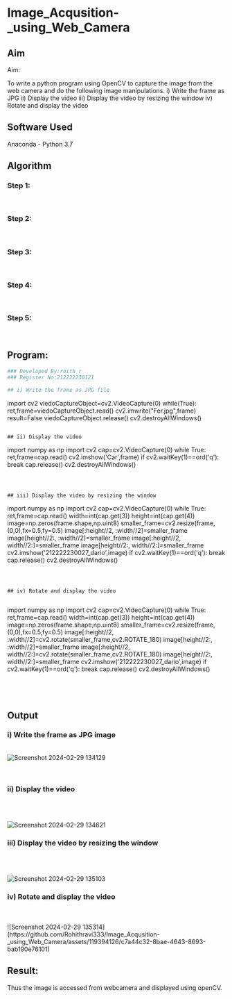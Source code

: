 # Image_Acqusition-_using_Web_Camera
## Aim
 
Aim:
 
To write a python program using OpenCV to capture the image from the web camera and do the following image manipulations.
i) Write the frame as JPG 
ii) Display the video 
iii) Display the video by resizing the window
iv) Rotate and display the video

## Software Used
Anaconda - Python 3.7
## Algorithm
### Step 1:
<br>

### Step 2:
<br>

### Step 3:
<br>

### Step 4:
<br>

### Step 5:
<br>

## Program:
``` Python
### Developed By:roith r
### Register No:212222230121

## i) Write the frame as JPG file
```
import cv2
viedoCaptureObject=cv2.VideoCapture(0)
while(True):
    ret,frame=viedoCaptureObject.read()
    cv2.imwrite("Fer.jpg",frame)
    result=False
viedoCaptureObject.release()
cv2.destroyAllWindows()
```

## ii) Display the video
```
import numpy as np
import cv2
cap=cv2.VideoCapture(0)
while True:
    ret,frame=cap.read()
    cv2.imshow('Car',frame)
    if cv2.waitKey(1)==ord('q'):
        break
cap.release()
cv2.destroyAllWindows()
```



## iii) Display the video by resizing the window
```
import numpy as np
import cv2
cap=cv2.VideoCapture(0)
while True:
    ret,frame=cap.read()
    width=int(cap.get(3))
    height=int(cap.get(4))
    image=np.zeros(frame.shape,np.uint8)
    smaller_frame=cv2.resize(frame,(0,0),fx=0.5,fy=0.5)
    image[:height//2, :width//2]=smaller_frame
    image[height//2:, :width//2]=smaller_frame
    image[:height//2, width//2:]=smaller_frame
    image[height//2:, width//2:]=smaller_frame
    cv2.imshow('212222230027_dario',image)
    if cv2.waitKey(1)==ord('q'):
        break
cap.release()
cv2.destroyAllWindows()
```



## iv) Rotate and display the video


```
import numpy as np
import cv2
cap=cv2.VideoCapture(0)
while True:
    ret,frame=cap.read()
    width=int(cap.get(3))
    height=int(cap.get(4))
    image=np.zeros(frame.shape,np.uint8)
    smaller_frame=cv2.resize(frame,(0,0),fx=0.5,fy=0.5)
    image[:height//2, :width//2]=cv2.rotate(smaller_frame,cv2.ROTATE_180)
    image[height//2:, :width//2]=smaller_frame
    image[:height//2, width//2:]=cv2.rotate(smaller_frame,cv2.ROTATE_180)
    image[height//2:, width//2:]=smaller_frame
    cv2.imshow('212222230027_dario',image)
    if cv2.waitKey(1)==ord('q'):
        break
cap.release()
cv2.destroyAllWindows()

```




```
## Output

### i) Write the frame as JPG image
</br>![Screenshot 2024-02-29 134129](https://github.com/Rohithravi333/Image_Acqusition-_using_Web_Camera/assets/119394126/49533f73-50ee-47b2-ae9e-12cdd2e92253)

</br>


### ii) Display the video
</br>

</br>![Screenshot 2024-02-29 134621](https://github.com/Rohithravi333/Image_Acqusition-_using_Web_Camera/assets/119394126/6aca496a-8f86-4749-9e7e-cef55be304d4)



### iii) Display the video by resizing the window
</br>
</br>


![Screenshot 2024-02-29 135103](https://github.com/Rohithravi333/Image_Acqusition-_using_Web_Camera/assets/119394126/9dbf4773-52d0-4bda-a885-526ded8d714c)


### iv) Rotate and display the video
</br>
</br>![Screenshot 2024-02-29 135314](https://github.com/Rohithravi333/Image_Acqusition-_using_Web_Camera/assets/119394126/c7a44c32-8bae-4643-8693-bab190e76101)






## Result:
Thus the image is accessed from webcamera and displayed using openCV.
